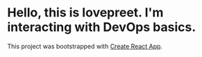 # Hello, this is lovepreet. I'm interacting with DevOps basics.

This project was bootstrapped with [Create React App](https://github.com/facebook/create-react-app).

